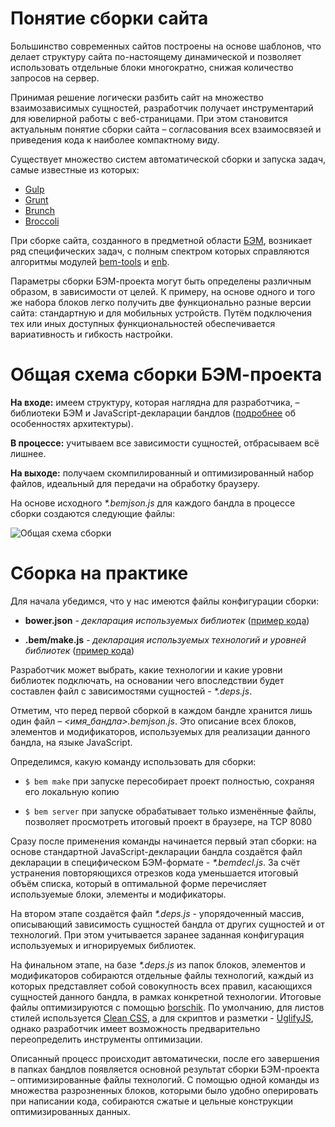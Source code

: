 # Понятие сборки сайта

Большинство современных сайтов построены на основе шаблонов, что делает структуру сайта по-настоящему динамической и позволяет использовать отдельные блоки многократно, снижая количество запросов на сервер.

Принимая решение логически разбить сайт на множество взаимозависимых сущностей, разработчик получает инструментарий для ювелирной работы с веб-страницами. При этом становится актуальным понятие сборки сайта – согласования всех взаимосвязей и приведения кода к наиболее компактному виду.

Существует множество систем автоматической сборки и запуска задач, самые известные из которых:

* [Gulp](http://gulpjs.com/)
* [Grunt](http://gruntjs.com/)
* [Brunch](http://brunch.io/)
* [Broccoli](https://www.npmjs.org/package/broccoli)

При сборке сайта, созданного в предметной области [БЭМ](http://ru.bem.info/method/definitions/), возникает ряд специфических задач, с полным спектром которых справляются алгоритмы модулей [bem-tools](http://ru.bem.info/tools/bem/bem-tools/) и [enb](http://enb-make.info/). 

Параметры сборки БЭМ-проекта могут быть определены различным образом, в зависимости от целей. К примеру, на основе одного и того же набора блоков легко получить две функционально разные версии сайта: стандартную и для мобильных устройств. Путём подключения тех или иных доступных функциональностей обеспечивается вариативность и гибкость настройки.

# Общая схема сборки БЭМ-проекта

**На входе:** имеем структуру, которая наглядна для разработчика, – библиотеки БЭМ и JavaScript-декларации бандлов ([подробнее](http://ru.bem.info/tools/bem/bem-tools/tech-modules/) об особенностях архитектуры).

**В процессе:** учитываем все зависимости сущностей, отбрасываем всё лишнее.

**На выходе:** получаем скомпилированный и оптимизированный набор файлов, идеальный для передачи на обработку браузеру.

На основе исходного <i>*.bemjson.js</i> для каждого бандла в процессе сборки создаются следующие файлы: 

![Общая схема сборки](http://img-fotki.yandex.ru/get/5106/158800653.0/0_105a41_5a0654d9_orig)

# Сборка на практике

Для начала убедимся, что у нас имеются файлы конфигурации сборки:

*	**bower.json** - *декларация используемых библиотек* ([пример кода](https://gist.github.com/jk708/52fd36266d26f48ed080))

* **.bem/make.js** - *декларация используемых технологий и уровней библиотек* ([пример кода](https://gist.github.com/jk708/7d23d827466dc010b08a))

Разработчик может выбрать, какие технологии и какие уровни библиотек подключать, на основании чего впоследствии будет составлен файл с зависимостями сущностей - <i>*.deps.js</i>.

Отметим, что перед первой сборкой в каждом бандле хранится лишь один файл – *<имя_бандла>.bemjson.js*. Это описание всех блоков, элементов и модификаторов, используемых для реализации данного бандла, на языке JavaScript.

Определимся, какую команду использовать для сборки:

* `$ bem make` при запуске пересобирает проект полностью, сохраняя его локальную копию

* `$ bem server` при запуске обрабатывает только изменённые файлы, позволяет просмотреть итоговый проект в браузере, на TCP 8080

Сразу после применения команды начинается первый этап сборки: на основе стандартной JavaScript-декларации бандла создаётся файл декларации в специфическом БЭМ-формате - <i>*.bemdecl.js</i>. За счёт устранения повторяющихся отрезков кода уменьшается итоговый объём списка, который в оптимальной форме перечисляет используемые блоки, элементы и модификаторы. 

На втором этапе создаётся файл <i>*.deps.js</i> - упорядоченный массив, описывающий зависимость сущностей бандла от других сущностей и от технологий. При этом учитывается заранее заданная конфигурация используемых и игнорируемых библиотек.

На финальном этапе, на базе <i>*.deps.js</i> из папок блоков, элементов и модификаторов собираются отдельные файлы технологий, каждый из которых представляет собой совокупность всех правил, касающихся сущностей данного бандла, в рамках конкретной технологии. Итоговые файлы оптимизируются с помощью [borschik](http://ru.bem.info/tools/optimizers/borschik/). По умолчанию, для листов стилей используется [Clean CSS](http://cleancss.com/), а для скриптов и разметки - [UglifyJS](https://github.com/mishoo/UglifyJS), однако разработчик имеет возможность предварительно переопределить инструменты оптимизации. 

Описанный процесс происходит автоматически, после его завершения в папках бандлов появляется основной результат сборки БЭМ-проекта – оптимизированные файлы технологий. С помощью одной команды из множества разрозненных блоков, которыми было удобно оперировать при написании кода, собираются сжатые и цельные конструкции оптимизированных данных.

